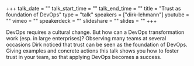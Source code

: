+++
talk_date = ""
talk_start_time = ""
talk_end_time = ""
title = "Trust as foundation of DevOps"
type = "talk"
speakers = ["dirk-lehmann"]
youtube = ""
vimeo = ""
speakerdeck = ""
slideshare = ""
slides = ""
+++

DevOps requires a cultural change. But how can a DevOps transformation work (esp. in large enterprises)? Observing many teams at several occasions Dirk noticed that trust can be seen as the foundation of DevOps. Giving examples and concrete actions this talk shows you how to foster trust in your team, so that applying DevOps becomes a success.
